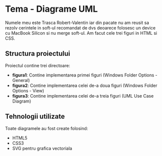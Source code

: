 # Tema - Diagrame UML

Numele meu este Trasca Robert-Valentin iar din pacate nu am reusit sa rezolv cerintele in soft-ul recomandat de dvs deoarece folosesc un device cu MacBook Silicon si nu merge soft-ul. Am facut cele trei figuri in HTML si CSS.

## Structura proiectului

Proiectul contine trei directoare:

- **figura1**: Contine implementarea primei figuri (Windows Folder Options - General)
- **figura2**: Contine implementarea celei de-a doua figuri (Windows Folder Options - View)
- **figura3**: Contine implementarea celei de-a treia figuri (UML Use Case Diagram)

## Tehnologii utilizate

Toate diagramele au fost create folosind:
- HTML5
- CSS3
- SVG pentru grafica vectoriala
